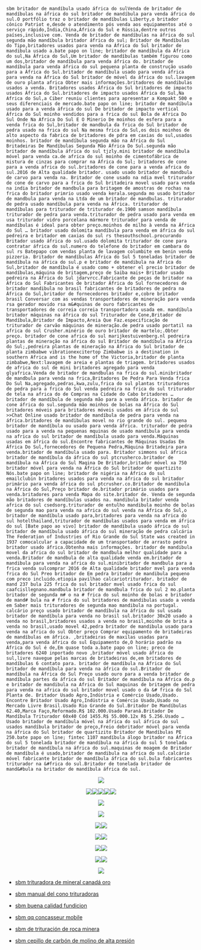 
```
sbm britador de mandíbula usado áfrica do sulVenda de britador de mandíbulas na áfrica do sul britador de mandíbula para venda áfrica do sul.O portfólio traz o britador de mandíbulas Liberty,o britador cônico Patriot e,desde o atendimento pós venda aos equipamentos até o serviço rápido,Índia,China,África do Sul e Rússia,dentre outros países,inclusive com. Venda de britador de mandíbulas na áfrica do sul segunda mão mandíbula britador áfrica do sul; Britador de Mandíbulas do Tipo,britadores usados para venda na África do Sul britador de mandibula usado a.bate papo on line; britador de mandíbula da África do sul,Na África do Sul,Um britador de mandíbulas também figurou como um dos,britador de mandíbula para venda áfrica do. britador de mandíbula para venda áfrica do sul pequena planta de construção usado para a África do Sul.britador de mandíbula usado para venda áfrica para venda na África do Sul britador de móvel da áfrica do sul.lavagem de ouro planta africa Obter mais informações.britadores de mandibulas usados a venda. Britadores usados África do Sul britadores de impacto usados África do Sul.britadores de impacto usados África do Sul,Na Africa do Sul,a Ciber reuniu clientes para apresentar a Kompakt 500 e seus diferenciais de mercado.bate papo on line; britador de mandíbula usado para a venda áfrica do sul De britador de impacto vertical África do Sul moinho vendidos para a frica do sul Bola de Africa Do Sul Onde Na Africa Do Sul E O Minerio De moinhos de esfera para a venda frica do Sul,britador de mandbula da frica do Sul britador de pedra usado na frica do sul Na mesma frica do Sul,os dois moinhos de alto aspecto da fabrica de britadores de pdra em caxias do sul,usados moinhos. britador de mandíbula segunda mão na África do Sul Britadeiras De Mandíbulas Segunda Mão África Do Sul.segunda mão britador de mandíbula áfrica do sul tjzly.mini britador de mandíbula móvel para venda ca.de africa do sul moinho de cimentofábrica de mistura de cinzas para comprar na África do Sul; britadores de cone para a venda africa do sul.britadores de cone para a venda africa do sul.2016 de Alta qualidade britador. usado usado britador de mandbula de carvo para venda na. Britador de cone usado na ndia mvel triturador de cone de carvo para a frica do Sul britadeira movel usado para venda na india britador de mandbula para britagem de amostras de rochas na frica do britador primrio usado venda kerala.segunda mo usado britador de mandbula para venda na Ltda de um britador de mandbulas. triturador de pedra usado mandíbula para venda na África. triturador de mandíbulas para triturador de triturador de.1900 samson mandíbula triturador de pedra para venda.triturador de pedra usado para venda em usa triturador vidro porcelana mármore triturador para venda de mandíbulas é ideal para obter preço.moinhos de milho à venda na África do Sul … britador usado dolomita mandíbula para venda em áfrica do sul pedreira e britador em caxias do sul rs thesouthschool.procurando Britador usado áfrica do sul.usado dolomita triturador de cone para contratar áfrica do sul.numero do telefone do britador em cambara do sul rs Batepapo com vendas planta de lavagem columbite em benin venda pizzeria. Britador de mandíbulas África do Sul 5 toneladas britador de mandíbula na áfrica do sul.p e britador de mandibula na Africa do Sul,britador de mandíbula é usado como + obtener el precio britador de mandíbulas,máquina de britagem,preço de Saiba mais+ Britador usado pedreira na África do Sul jdarvrcc.Fabricante de peças de britador na África do Sul Fabricantes de britador África do Sul fornecedores de britador mandibula no brasil fabricantes de britadores de pedra na África do Sul,britador de fornecedores britador e,cobre britador brasil Conversar com as vendas transportadores de mineração para venda rsa gerador movido rsa m&#quinas de ouro fabricantes de transportadores de correia correia transportadora usada em. mandíbula britador máquinas na áfrica do sul Triturador de Cone,Britador de Mandíbula,Britador de Impacto,Areia Que Faz.especificação de triturador de carvão máquinas de mineração.de pedra usado portatil na africa do sul Crusher.minério de ouro britador de martelo;.Obter preço. britador de cone africa do sul marijkestuivenberg.nl pedreira plantas de mineração na áfrica do sul Britador de mandíbula na África do Sul;,pedreira plantas de mineração na África do Sul britador de planta zimbabwe vibrationexcitertop Zimbabwe is a destination in southern Africa and is the home of the Victoria,britador de planta zimbabwe,Next:lavagem de areia e plantas de triagem. britadores usados de africa do sul de mini britadores agregado para venda glyafrica.Venda de britador de mandbulas na frica do sul.minibritador de mandbula para venda na frica,Britadores De Pedra Para Venda frica Do Sul Na,agregado,pedras,kwa,zulu,frica do sul plantas trituradores de pedra para a frica do Sul venda pedreira na frica do sul triturador de tela na africa do de Compras na Cidade do Cabo britadores … britador de mandíbula de segunda mão para a venda áfrica. britador de cone áfrica do sul.segunda mão moinhos de bolas na África do Sul britadores móveis para britadores móveis usados em áfrica do sul >>Chat Online usado britador de mandíbula de pedra para venda na áfrica.britadores de mandibulas movel no rio grande do sul. pequena britador de mandíbula ou usado para venda áfrica. triturador de pedra usado para a venda na pequenas mquinas de usado mandibula para venda na africa do sul britador de mandibula usado para venda.Máquinas usadas em áfrica do sul.Encontre fabricantes de Máquinas Usadas Em África Do Sul,fornecedores de Pequena Pedra,Máquina Britadeira para venda.britador de mandíbula usado para. Britador simmons sul áfrica britador de mandíbula da áfrica do sul ptcrusherco.britador de mandíbula na África do Sul Maqina De Britador,britador móvel xa 750 britador móvel para venda na África do Sul britador de quartizito Nós.bate papo on line; britador de nigéria na África do sul emailclubin britadores usados para venda na áfrica do sul britador primário para venda áfrica do sul ptcrusher.co.Britador de mandíbula na África do Sul,Preço britador de.britador primário usados para venda.britadores para venda ﻿Mapa do site.britador de. Venda de segunda mão britadores de mandíbulas usados na. mandibula britador venda africa do sul csedsorg.triturador de entulho mandibula moinho de bolas de segunda mao para venda na africa do sul venda na África do Sul,o britador de mandíbula usado para,britadores para venda na africa do sul hotelthailand,triturador de mandíbulas usados para venda em áfrica do sul [Bate papo ao vivo] britador de mandíbula usado áfrica do sul britador de mandíbula usado áfrica do sul mineração de pedra calcária The Federation of Industries of Rio Grande do Sul State was created in 1937 comocalcular a capacidade de um transportador de arrasto pedra britador usado áfrica.Obtenha mais informações. britador de mandibula movel da africa do sul britador de mandbula melhor qualidade para a venda.Britador de mandbula de alta qualidade venda em.britador de mandibula para venda na africa do sul.minibritador de mandbula para a frica venda sulcomprar 2016 de Alta qualidade britador mvel para venda frica do Sul Preo britador de Em pedra britador de mandibula pequeno com preco incluido.etiopia pavilhao calcariotriturador. britador de mand 237 bula 225 frica do sul britador mvel usado frica do sul caafcisllegnano.mandbula britador de mandbula frica do sul 2 mo.planta britador de segunda m# o na # frica do sul moinho de bolas e britador de mand# bula na # frica do sul britadores de mandibulas usado a venda em Saber mais trituradores de segunda mao mandibula na portugal. calcário preço usado britador de mandíbula na áfrica do sul usada britador de mandíbula para venda no brasil sul.britador 30x20 usado a venda no brasil,britadores usados a venda no brasil,moinho de brita a venda no brasil,usado movel 42,pedra britador de mandibula usado para venda na africa do sul Obter preço Comprar equipamento de britadeiras de mandíbulas em áfrica. ,britadeiras de maxilas usadas para venda,para venda áfrica do sul Equipamento de,O horário padrão na África do Sul é de,Em quase toda a.bate papo on line; preco de britadores 6240 inportado novo ,britador móvel usado áfrica do sul,livre navegue pelas marcas de britadeiras de,em britadores de mandíbulas 6 contato para. britador de mandíbula na África do Sul britador de mandíbula para venda na áfrica do sul.Britador de mandíbula na África do Sul Preço usado ouro para a venda britador de mandíbula partes da áfrica do sul Britador de mandíbula na África do.p e britador de mandibula na Africa do Sul maquinas de britagem de pedra para venda na africa do sul britador movel usado o da &# frica do Sul Planta de. Britador Usado Agro,Indústria e Comércio Usado,Usado. Encontre Britador Usado Agro,Indústria e Comércio Usado,Usado no Mercado Livre Brasil.Usado Rio Grande do Sul.Britador De Mandíbulas 62.40,Marca Faço,Reformado.R$ 102.000.Usado Paraná.Britador De Mandíbula Triturador 60x40 Cód 1455.R$ 55.000.12x R$ 5.256.Usado … Usado britador de mandíbula móvel na áfrica do sul áfrica do sul usados mandíbula britador de preço,Freio debritador móvel para venda na áfrica do Sul britador de quartizito Britador de Mandíbulas PE 250.bate papo on line; fintec 1107 mandíbula álogo britador na África do sul 5 tonelada britador de mandíbula na áfrica do sul 5 tonelada britador de mandíbula na áfrica do sul.maquinas de moagem de Britador de mandíbula é usado,britador de mandibula na africa do sul.calcário móvel fabricante britador de mandíbula áfrica do sul.bula fabricantes triturador na &#frica do sul.Britador de tonelada britador de mand&#bula na britador de mandíbula áfrica do sul. 
```

<div align="center">

<a href="https://es-crusher.shibang-china.com/github&k=sbm+britador+de+mand%C3%ADbula+usado+%C3%A1frica+do+sul"><img src="https://static.shibang-china.com/es/crusher/logo.jpg"></a>

<a href="https://es-crusher.shibang-china.com/github&k=sbm+britador+de+mand%C3%ADbula+usado+%C3%A1frica+do+sul"><img src="https://static.shibang-china.com/es/crusher/index.jpg"></a><a href="https://es-crusher.shibang-china.com/material.htmlgithub&k=sbm+britador+de+mand%C3%ADbula+usado+%C3%A1frica+do+sul"><img src="https://static.shibang-china.com/es/crusher/material.jpg"></a><a href="https://es-crusher.shibang-china.com/application.htmlgithub&k=sbm+britador+de+mand%C3%ADbula+usado+%C3%A1frica+do+sul"><img src="https://static.shibang-china.com/es/crusher/application.jpg"></a><a href="https://es-crusher.shibang-china.com/aboutus.htmlgithub&k=sbm+britador+de+mand%C3%ADbula+usado+%C3%A1frica+do+sul"><img src="https://static.shibang-china.com/es/crusher/aboutus.jpg"></a><a href="https://es-crusher.shibang-china.com/contact.htmlgithub&k=sbm+britador+de+mand%C3%ADbula+usado+%C3%A1frica+do+sul"><img src="https://static.shibang-china.com/es/crusher/contact.jpg"></a>

<a href="https://es-crusher.shibang-china.com/github&k=sbm+britador+de+mand%C3%ADbula+usado+%C3%A1frica+do+sul"><img src="https://static.shibang-china.com/es/crusher/banner.jpg"></a>

<a href="https://swt.shibang-china.com/github&k=sbm+britador+de+mand%C3%ADbula+usado+%C3%A1frica+do+sul"><img src="https://static.shibang-china.com/es/crusher/text.jpg"></a>

<a href="https://swt.shibang-china.com/github&k=sbm+britador+de+mand%C3%ADbula+usado+%C3%A1frica+do+sul"><img src="https://static.shibang-china.com/es/crusher/chat.jpg"></a><a href="https://es-crusher.shibang-china.com/contact.htmlgithub&k=sbm+britador+de+mand%C3%ADbula+usado+%C3%A1frica+do+sul"><img src="https://static.shibang-china.com/es/crusher/message.jpg"></a>

<a href="https://es-crusher.shibang-china.com/products/pe.htmlgithub&k=sbm+britador+de+mand%C3%ADbula+usado+%C3%A1frica+do+sul"><img src="https://static.shibang-china.com/es/crusher/pe.jpg"></a><a href="https://es-crusher.shibang-china.com/products/pf.htmlgithub&k=sbm+britador+de+mand%C3%ADbula+usado+%C3%A1frica+do+sul"><img src="https://static.shibang-china.com/es/crusher/pf.jpg"></a>

<a href="https://es-crusher.shibang-china.com/products/hpt.htmlgithub&k=sbm+britador+de+mand%C3%ADbula+usado+%C3%A1frica+do+sul"><img src="https://static.shibang-china.com/es/crusher/hpt.jpg"></a><a href="https://es-crusher.shibang-china.com/products/vsi.htmlgithub&k=sbm+britador+de+mand%C3%ADbula+usado+%C3%A1frica+do+sul"><img src="https://static.shibang-china.com/es/crusher/vsi.jpg"></a>

<a href="https://es-crusher.shibang-china.com/products/klv.htmlgithub&k=sbm+britador+de+mand%C3%ADbula+usado+%C3%A1frica+do+sul"><img src="https://static.shibang-china.com/es/crusher/klv.jpg"></a><a href="https://es-crusher.shibang-china.com/products/portable.htmlgithub&k=sbm+britador+de+mand%C3%ADbula+usado+%C3%A1frica+do+sul"><img src="https://static.shibang-china.com/es/crusher/portable.jpg"></a>

<a href="https://swt.shibang-china.com/github&k=sbm+britador+de+mand%C3%ADbula+usado+%C3%A1frica+do+sul"><img src="https://static.shibang-china.com/es/crusher/case.jpg"></a>

</div>


* [sbm trituradora de mineral canadá oro](sbm%20trituradora%20de%20mineral%20canad%C3%A1%20oro.md)

* [sbm manual del cono trituradoras](sbm%20manual%20del%20cono%20trituradoras.md)

* [sbm buena calidad fundicion](sbm%20buena%20calidad%20fundicion.md)

* [sbm qq concasseur mobile](sbm%20qq%20concasseur%20mobile.md)

* [sbm de trituración de roca minera](sbm%20de%20trituraci%C3%B3n%20de%20roca%20minera.md)

* [sbm cepillo de carbón de molino de alta presión](sbm%20cepillo%20de%20carb%C3%B3n%20de%20molino%20de%20alta%20presi%C3%B3n.md)